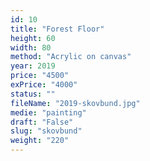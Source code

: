 ```yaml
---
id: 10
title: "Forest Floor"
height: 60
width: 80
method: "Acrylic on canvas"
year: 2019
price: "4500"
exPrice: "4000"
status: ""
fileName: "2019-skovbund.jpg"
medie: "painting"
draft: "False"
slug: "skovbund"
weight: "220"
---
```

